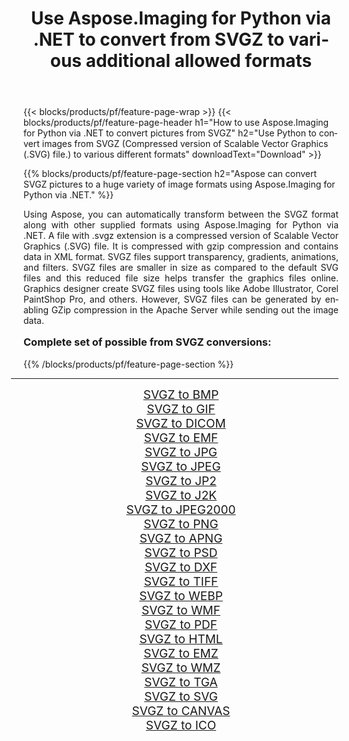 ﻿---
title: Use Aspose.Imaging for Python via .NET to convert from SVGZ to various additional allowed formats 
weight: 3920
url: /python-net/conversion/from/svgz/ 
lang: en
langdirlevel: 2
locales: zh-hans,ja,it,ru,de,es,fr,nl,id,lt,pl,pt,vi,tr,ko,zh-hant,ar,hi,th,sv,cs,uk,he
description: You can quickly transform from SVGZ(Compressed version of Scalable Vector Graphics (.SVG) file.) into various formats using Aspose.Imaging for Python via .NET.
---

{{< blocks/products/pf/feature-page-wrap >}}
{{< blocks/products/pf/feature-page-header h1="How to use Aspose.Imaging for Python via .NET to convert pictures from SVGZ" h2="Use Python to convert images from SVGZ (Compressed version of Scalable Vector Graphics (.SVG) file.) to various different formats" downloadText="Download" >}}


{{% blocks/products/pf/feature-page-section  h2="Aspose can convert SVGZ pictures to a huge variety of image formats using Aspose.Imaging for Python via .NET." %}}
<p align=justify>Using Aspose, you can automatically transform between the SVGZ format along with other supplied formats using Aspose.Imaging for Python via .NET. A file with .svgz extension is a compressed version of Scalable Vector Graphics (.SVG) file. It is compressed with gzip compression and contains data in XML format. SVGZ files support transparency, gradients, animations, and filters. SVGZ files are smaller in size as compared to the default SVG files and this reduced file size helps transfer the graphics files online. Graphics designer create SVGZ files using tools like Adobe Illustrator, Corel PaintShop Pro, and others. However, SVGZ files can be generated by enabling GZip compression in the Apache Server while sending out the image data.</p>
<h3 style="margin-top:16px;">
Complete set of possible from SVGZ conversions:
</h3>
{{% /blocks/products/pf/feature-page-section %}}
<div class="container-fluid productfamilypage bg-gray">
    <div class="convertypes bg-gray agp-content section">
        <div class="container">
		<hr style="margin-left:-20px;"/>
		<div class="row other-converters" style="gap: 10px;font-size: 19px;text-align:center;">
		    <div class='col-md-3 other-converter remove-lp remove-rp'><a href="/imaging/python-net/conversion/svgz-to-bmp/" style="padding:15px;">SVGZ to BMP</a></div><div class='col-md-3 other-converter remove-lp remove-rp'><a href="/imaging/python-net/conversion/svgz-to-gif/" style="padding:15px;">SVGZ to GIF</a></div><div class='col-md-3 other-converter remove-lp remove-rp'><a href="/imaging/python-net/conversion/svgz-to-dicom/" style="padding:15px;">SVGZ to DICOM</a></div><div class='col-md-3 other-converter remove-lp remove-rp'><a href="/imaging/python-net/conversion/svgz-to-emf/" style="padding:15px;">SVGZ to EMF</a></div><div class='col-md-3 other-converter remove-lp remove-rp'><a href="/imaging/python-net/conversion/svgz-to-jpg/" style="padding:15px;">SVGZ to JPG</a></div><div class='col-md-3 other-converter remove-lp remove-rp'><a href="/imaging/python-net/conversion/svgz-to-jpeg/" style="padding:15px;">SVGZ to JPEG</a></div><div class='col-md-3 other-converter remove-lp remove-rp'><a href="/imaging/python-net/conversion/svgz-to-jp2/" style="padding:15px;">SVGZ to JP2</a></div><div class='col-md-3 other-converter remove-lp remove-rp'><a href="/imaging/python-net/conversion/svgz-to-j2k/" style="padding:15px;">SVGZ to J2K</a></div><div class='col-md-3 other-converter remove-lp remove-rp'><a href="/imaging/python-net/conversion/svgz-to-jpeg2000/" style="padding:15px;">SVGZ to JPEG2000</a></div><div class='col-md-3 other-converter remove-lp remove-rp'><a href="/imaging/python-net/conversion/svgz-to-png/" style="padding:15px;">SVGZ to PNG</a></div><div class='col-md-3 other-converter remove-lp remove-rp'><a href="/imaging/python-net/conversion/svgz-to-apng/" style="padding:15px;">SVGZ to APNG</a></div><div class='col-md-3 other-converter remove-lp remove-rp'><a href="/imaging/python-net/conversion/svgz-to-psd/" style="padding:15px;">SVGZ to PSD</a></div><div class='col-md-3 other-converter remove-lp remove-rp'><a href="/imaging/python-net/conversion/svgz-to-dxf/" style="padding:15px;">SVGZ to DXF</a></div><div class='col-md-3 other-converter remove-lp remove-rp'><a href="/imaging/python-net/conversion/svgz-to-tiff/" style="padding:15px;">SVGZ to TIFF</a></div><div class='col-md-3 other-converter remove-lp remove-rp'><a href="/imaging/python-net/conversion/svgz-to-webp/" style="padding:15px;">SVGZ to WEBP</a></div><div class='col-md-3 other-converter remove-lp remove-rp'><a href="/imaging/python-net/conversion/svgz-to-wmf/" style="padding:15px;">SVGZ to WMF</a></div><div class='col-md-3 other-converter remove-lp remove-rp'><a href="/imaging/python-net/conversion/svgz-to-pdf/" style="padding:15px;">SVGZ to PDF</a></div><div class='col-md-3 other-converter remove-lp remove-rp'><a href="/imaging/python-net/conversion/svgz-to-html/" style="padding:15px;">SVGZ to HTML</a></div><div class='col-md-3 other-converter remove-lp remove-rp'><a href="/imaging/python-net/conversion/svgz-to-emz/" style="padding:15px;">SVGZ to EMZ</a></div><div class='col-md-3 other-converter remove-lp remove-rp'><a href="/imaging/python-net/conversion/svgz-to-wmz/" style="padding:15px;">SVGZ to WMZ</a></div><div class='col-md-3 other-converter remove-lp remove-rp'><a href="/imaging/python-net/conversion/svgz-to-tga/" style="padding:15px;">SVGZ to TGA</a></div><div class='col-md-3 other-converter remove-lp remove-rp'><a href="/imaging/python-net/conversion/svgz-to-svg/" style="padding:15px;">SVGZ to SVG</a></div><div class='col-md-3 other-converter remove-lp remove-rp'><a href="/imaging/python-net/conversion/svgz-to-canvas/" style="padding:15px;">SVGZ to CANVAS</a></div><div class='col-md-3 other-converter remove-lp remove-rp'><a href="/imaging/python-net/conversion/svgz-to-ico/" style="padding:15px;">SVGZ to ICO</a></div>
                </div>
        </div>
    </div>
</div>
<br/>

